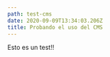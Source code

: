 ```yaml
---
path: test-cms
date: 2020-09-09T13:34:03.206Z
title: Probando el uso del CMS
---
```

Esto es un test!!